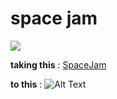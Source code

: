 # space jam
![](https://media.giphy.com/media/xUySTZIWVeMNMDe9HO/giphy.gif)

  **taking this** :
  [SpaceJam](https://www.codingame.com/playgrounds/5422/js-interview-prep-recursion)

  **to this** :
  ![Alt Text](images/Sjam.png)
 
